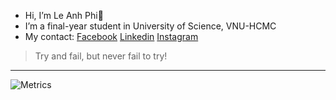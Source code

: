 - Hi, I’m Le Anh Phi👋 
- I’m a final-year student in University of Science, VNU-HCMC
- My contact: [Facebook](http://www.facebook.com/leanh.phi.71) [Linkedin](http://www.linkedin.com/in/lê-anh-phi-9404801a7/) [Instagram](https://www.instagram.com/_tefos/)
> Try and fail, but never fail to try!
---
 ![Metrics](https://metrics.lecoq.io/fissama?template=terminal&base.activity=0&base.community=0&base.metadata=0&introduction=1&languages=1&followup=1&languages.limit=8&languages.sections=most-used&languages.colors=github&languages.threshold=0%25&languages.indepth=false&languages.recent.load=300&languages.recent.days=14&introduction.title=true&followup.sections=repositories&config.timezone=Asia%2FSaigon)
 
<!---
fissama/fissama is a ✨ special ✨ repository because its `README.md` (this file) appears on your GitHub profile.
You can click the Preview link to take a look at your changes.
--->
